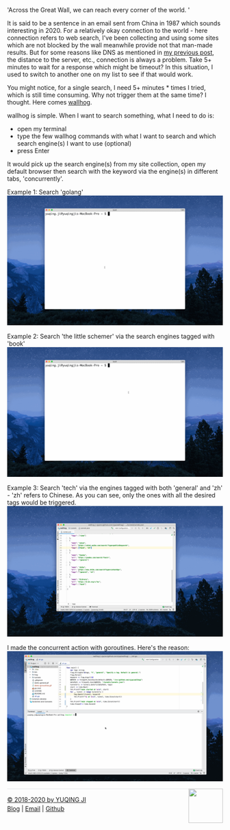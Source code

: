 'Across the Great Wall, we can reach every corner of the world. '

It is said to be a sentence in an email sent from China in 1987 which sounds interesting in 2020. 
For a relatively okay connection to the world - here connection refers to web search, I've been collecting and using some sites which are not blocked by the wall meanwhile provide not that man-made results.
But for some reasons like DNS as mentioned in [my previous post](https://vjyq.github.io/wcrXic/gist-github-com/gist-github-com), the distance to the server, etc., connection is always a problem. 
Take 5+ minutes to wait for a response which might be timeout? In this situation, I used to switch to another one on my list to see if that would work. 

You might notice, for a single search, I need 5+ minutes * times I tried, which is still time consuming. 
Why not trigger them at the same time? I thought. Here comes [wallhog](https://github.com/vjyq/wallhog.git). 

wallhog is simple. When I want to search something, what I need to do is:
- open my terminal
- type the few wallhog commands with what I want to search and which search engine(s) I want to use (optional)
- press Enter

It would pick up the search engine(s) from my site collection, open my default browser then search with the keyword via the engine(s) in different tabs, 'concurrently'. 

Example 1: Search 'golang'
![demo-general](./demo-general.gif)

Example 2: Search 'the little schemer' via the search engines tagged with 'book'
![demo-book](./demo-book.gif) 

Example 3: Search 'tech' via the engines tagged with both 'general' and 'zh' - 'zh' refers to Chinese. As you can see, only the ones with all the desired tags would be triggered. 
![demo-mutlitags](./demo-multitags.gif)

I made the concurrent action with goroutines. Here's the reason:
![demo-goroutines](./demo-goroutines.gif)

<div><a href="https://vjyq.github.io/en/about"><img src="https://github.com/vjyq/vjyq.github.io/blob/master/avatar.png?raw=true" style="float:right;width:80px;height:80px"/><div style="border-top:1px solid #e1e4e8;padding-top:16px"></div>
<div>© 2018-2020 by YUQING JI</div>
<div style="padding-top:0.3em"><a href="https://vjyq.github.io/vjyq.github.io/en/">Blog</a> | <a href="mailto:yuqing.ji@outlook.com">Email</a> | <a href="https://github.com/vjyq">Github</a></div>